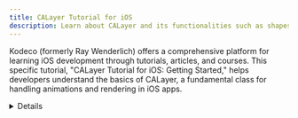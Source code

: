 ```yaml
---
title: CALayer Tutorial for iOS
description: Learn about CALayer and its functionalities such as shapes, gradients, and particle systems. The tutorial provides insights into customizing views, improving performance, and implementing scrolling with CAScrollLayer.
---
```


Kodeco (formerly Ray Wenderlich) offers a comprehensive platform for learning iOS development through tutorials, articles, and courses. This specific tutorial, "CALayer Tutorial for iOS: Getting Started," helps developers understand the basics of CALayer, a fundamental class for handling animations and rendering in iOS apps.

<details>
**URL:** https://www.kodeco.com/10317653-calayer-tutorial-for-ios-getting-started

**Authors:** `Kodeco Team`

**Complexity Levels:**
   - **Beginner:** 50%
   - **Intermediate:** 30%
   - **Advanced:** 20%

**Frequency of Posting:** Weekly

**Types of Content:**
   - **Tutorials:** 70% (Step-by-step guides)
   - **Articles:** 20% (In-depth articles)
   - **Courses:** 10% (Structured learning paths)

**Additional Features:**
   - **Playlists:** Curated playlists for structured learning.
   - **Forums:** Community support and discussion.
</details>

<LinkCard title="Visit Kodeco" href="https://www.kodeco.com/10317653-calayer-tutorial-for-ios-getting-started/" />